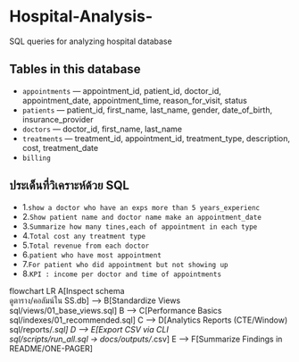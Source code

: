 # Hospital-Analysis-
SQL queries for analyzing hospital database

## Tables in this database
- `appointments` — appointment_id, patient_id, doctor_id, appointment_date, appointment_time, reason_for_visit, status
- `patients` — patient_id, first_name, last_name, gender, date_of_birth, insurance_provider
- `doctors` — doctor_id, first_name, last_name
- `treatments` — treatment_id, appointment_id, treatment_type, description, cost, treatment_date
- `billing` 

</div>

## ประเด็นที่วิเคราะห์ด้วย SQL
- 1.`show a doctor who have an exps more than 5 years_experienc `
- 2.`Show patient name and doctor name make an appointment_date `
- 3.`Summarize how many tines,each of appointment in each type `
- 4.`Total cost any treatment type`
- 5.`Total revenue from each doctor`
- 6.`patient who have most appointment`
- 7.`For patient who did appointment but not showing up`
- 8.`KPI : income per doctor and time of appointments`
  
</div>

flowchart LR
  A[Inspect schema<br/>ดูตาราง/คอลัมน์ใน SS.db] --> B[Standardize Views<br/>sql/views/01_base_views.sql]
  B --> C[Performance Basics<br/>sql/indexes/01_recommended.sql]
  C --> D[Analytics Reports (CTE/Window)<br/>sql/reports/*.sql]
  D --> E[Export CSV via CLI<br/>sql/scripts/run_all.sql → docs/outputs/*.csv]
  E --> F[Summarize Findings in README/ONE-PAGER]

